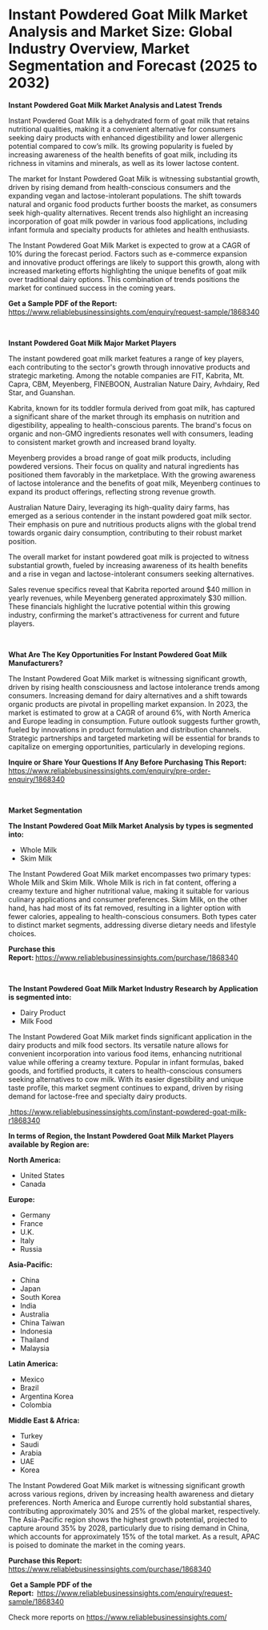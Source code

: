 <p><h1>Instant Powdered Goat Milk Market Analysis and Market Size: Global Industry Overview, Market Segmentation and Forecast (2025 to 2032)</h1></p><p><strong>Instant Powdered Goat Milk Market Analysis and Latest Trends</strong></p>
<p><p>Instant Powdered Goat Milk is a dehydrated form of goat milk that retains nutritional qualities, making it a convenient alternative for consumers seeking dairy products with enhanced digestibility and lower allergenic potential compared to cow’s milk. Its growing popularity is fueled by increasing awareness of the health benefits of goat milk, including its richness in vitamins and minerals, as well as its lower lactose content.</p><p>The market for Instant Powdered Goat Milk is witnessing substantial growth, driven by rising demand from health-conscious consumers and the expanding vegan and lactose-intolerant populations. The shift towards natural and organic food products further boosts the market, as consumers seek high-quality alternatives. Recent trends also highlight an increasing incorporation of goat milk powder in various food applications, including infant formula and specialty products for athletes and health enthusiasts. </p><p>The Instant Powdered Goat Milk Market is expected to grow at a CAGR of 10% during the forecast period. Factors such as e-commerce expansion and innovative product offerings are likely to support this growth, along with increased marketing efforts highlighting the unique benefits of goat milk over traditional dairy options. This combination of trends positions the market for continued success in the coming years.</p></p>
<p><strong>Get a Sample PDF of the Report:&nbsp;</strong> <a href="https://www.reliablebusinessinsights.com/enquiry/request-sample/1868340?utm_campaign=3128&utm_medium=2&utm_source=Github&utm_content=ia&utm_term=07042025&utm_id=instant-powdered-goat-milk">https://www.reliablebusinessinsights.com/enquiry/request-sample/1868340</a></p>
<p>&nbsp;</p>
<p><strong>Instant Powdered Goat Milk Major Market Players</strong></p>
<p><p>The instant powdered goat milk market features a range of key players, each contributing to the sector's growth through innovative products and strategic marketing. Among the notable companies are FIT, Kabrita, Mt. Capra, CBM, Meyenberg, FINEBOON, Australian Nature Dairy, Avhdairy, Red Star, and Guanshan. </p><p>Kabrita, known for its toddler formula derived from goat milk, has captured a significant share of the market through its emphasis on nutrition and digestibility, appealing to health-conscious parents. The brand's focus on organic and non-GMO ingredients resonates well with consumers, leading to consistent market growth and increased brand loyalty.</p><p>Meyenberg provides a broad range of goat milk products, including powdered versions. Their focus on quality and natural ingredients has positioned them favorably in the marketplace. With the growing awareness of lactose intolerance and the benefits of goat milk, Meyenberg continues to expand its product offerings, reflecting strong revenue growth.</p><p>Australian Nature Dairy, leveraging its high-quality dairy farms, has emerged as a serious contender in the instant powdered goat milk sector. Their emphasis on pure and nutritious products aligns with the global trend towards organic dairy consumption, contributing to their robust market position.</p><p>The overall market for instant powdered goat milk is projected to witness substantial growth, fueled by increasing awareness of its health benefits and a rise in vegan and lactose-intolerant consumers seeking alternatives. </p><p>Sales revenue specifics reveal that Kabrita reported around $40 million in yearly revenues, while Meyenberg generated approximately $30 million. These financials highlight the lucrative potential within this growing industry, confirming the market's attractiveness for current and future players.</p></p>
<p>&nbsp;</p>
<p><strong>What Are The Key Opportunities For Instant Powdered Goat Milk Manufacturers?</strong></p>
<p><p>The Instant Powdered Goat Milk market is witnessing significant growth, driven by rising health consciousness and lactose intolerance trends among consumers. Increasing demand for dairy alternatives and a shift towards organic products are pivotal in propelling market expansion. In 2023, the market is estimated to grow at a CAGR of around 6%, with North America and Europe leading in consumption. Future outlook suggests further growth, fueled by innovations in product formulation and distribution channels. Strategic partnerships and targeted marketing will be essential for brands to capitalize on emerging opportunities, particularly in developing regions.</p></p>
<p><strong>Inquire or Share Your Questions If Any Before Purchasing This Report:</strong> <a href="https://www.reliablebusinessinsights.com/enquiry/pre-order-enquiry/1868340?utm_campaign=3128&utm_medium=2&utm_source=Github&utm_content=ia&utm_term=07042025&utm_id=instant-powdered-goat-milk">https://www.reliablebusinessinsights.com/enquiry/pre-order-enquiry/1868340</a></p>
<p>&nbsp;</p>
<p><strong>Market Segmentation</strong></p>
<p><strong>The Instant Powdered Goat Milk Market Analysis by types is segmented into:</strong></p>
<p><ul><li>Whole Milk</li><li>Skim Milk</li></ul></p>
<p><p>The Instant Powdered Goat Milk market encompasses two primary types: Whole Milk and Skim Milk. Whole Milk is rich in fat content, offering a creamy texture and higher nutritional value, making it suitable for various culinary applications and consumer preferences. Skim Milk, on the other hand, has had most of its fat removed, resulting in a lighter option with fewer calories, appealing to health-conscious consumers. Both types cater to distinct market segments, addressing diverse dietary needs and lifestyle choices.</p></p>
<p><strong>Purchase this Report:&nbsp;</strong><a href="https://www.reliablebusinessinsights.com/purchase/1868340?utm_campaign=3128&utm_medium=2&utm_source=Github&utm_content=ia&utm_term=07042025&utm_id=instant-powdered-goat-milk">https://www.reliablebusinessinsights.com/purchase/1868340</a></p>
<p>&nbsp;</p>
<p><strong>The Instant Powdered Goat Milk Market Industry Research by Application is segmented into:</strong></p>
<p><ul><li>Dairy Product</li><li>Milk Food</li></ul></p>
<p><p>The Instant Powdered Goat Milk market finds significant application in the dairy products and milk food sectors. Its versatile nature allows for convenient incorporation into various food items, enhancing nutritional value while offering a creamy texture. Popular in infant formulas, baked goods, and fortified products, it caters to health-conscious consumers seeking alternatives to cow milk. With its easier digestibility and unique taste profile, this market segment continues to expand, driven by rising demand for lactose-free and specialty dairy products.</p></p>
<p><a href="https://www.reliablebusinessinsights.com/instant-powdered-goat-milk-r1868340?utm_campaign=3128&utm_medium=2&utm_source=Github&utm_content=ia&utm_term=07042025&utm_id=instant-powdered-goat-milk">&nbsp;https://www.reliablebusinessinsights.com/instant-powdered-goat-milk-r1868340</a></p>
<p><strong>In terms of Region, the Instant Powdered Goat Milk Market Players available by Region are:</strong></p>
<p>
    <p> <strong> North America: </strong>
        <ul>
            <li>United States</li>
            <li>Canada</li>
        </ul>
        </p> 
    <p> <strong> Europe: </strong>
        <ul>
            <li>Germany</li>
            <li>France</li>
            <li>U.K.</li>
            <li>Italy</li>
            <li>Russia</li>
        </ul>
        </p> 
    <p> <strong> Asia-Pacific: </strong>
        <ul>
            <li>China</li>
            <li>Japan</li>
            <li>South Korea</li>
            <li>India</li>
            <li>Australia</li>
            <li>China Taiwan</li>
            <li>Indonesia</li>
            <li>Thailand</li>
            <li>Malaysia</li>
        </ul>
        </p> 
    <p> <strong> Latin America: </strong>
        <ul>
            <li>Mexico</li>
            <li>Brazil</li>
            <li>Argentina Korea</li>
            <li>Colombia</li>
        </ul>
        </p> 
    <p> <strong> Middle East & Africa: </strong>
        <ul>
            <li>Turkey</li>
            <li>Saudi</li>
            <li>Arabia</li>
            <li>UAE</li>
            <li>Korea</li>
        </ul>
    </p>
    </p>
<p><p>The Instant Powdered Goat Milk market is witnessing significant growth across various regions, driven by increasing health awareness and dietary preferences. North America and Europe currently hold substantial shares, contributing approximately 30% and 25% of the global market, respectively. The Asia-Pacific region shows the highest growth potential, projected to capture around 35% by 2028, particularly due to rising demand in China, which accounts for approximately 15% of the total market. As a result, APAC is poised to dominate the market in the coming years.</p></p>
<p><strong>Purchase this Report: </strong><a href="https://www.reliablebusinessinsights.com/purchase/1868340?utm_campaign=3128&utm_medium=2&utm_source=Github&utm_content=ia&utm_term=07042025&utm_id=instant-powdered-goat-milk">https://www.reliablebusinessinsights.com/purchase/1868340</a></p>
<p>&nbsp;<strong>Get a Sample PDF of the Report:&nbsp;&nbsp;</strong><a href="https://www.reliablebusinessinsights.com/enquiry/request-sample/1868340?utm_campaign=3128&utm_medium=2&utm_source=Github&utm_content=ia&utm_term=07042025&utm_id=instant-powdered-goat-milk">https://www.reliablebusinessinsights.com/enquiry/request-sample/1868340</a></p>
<p><strong></strong></p>
<p>Check more reports on <a href="https://www.reliablebusinessinsights.com/?utm_campaign=3128&utm_medium=2&utm_source=Github&utm_content=ia&utm_term=07042025&utm_id=instant-powdered-goat-milk">https://www.reliablebusinessinsights.com/</a></p>